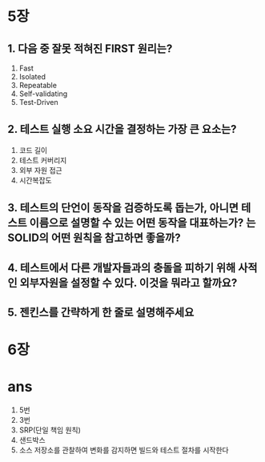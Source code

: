 # 5장

## 1. 다음 중 잘못 적혀진 FIRST 원리는?
1. Fast
2. Isolated
3. Repeatable
4. Self-validating
5. Test-Driven

## 2. 테스트 실행 소요 시간을 결정하는 가장 큰 요소는?
1. 코드 길이
2. 테스트 커버리지
3. 외부 자원 접근
4. 시간복잡도

## 3. 테스트의 단언이 동작을 검증하도록 돕는가, 아니면 테스트 이름으로 설명할 수 있는 어떤 동작을 대표하는가? 는 SOLID의 어떤 원칙을 참고하면 좋을까?

## 4. 테스트에서 다른 개발자들과의 충돌을 피하기 위해 사적인 외부자원을 설정할 수 있다. 이것을 뭐라고 할까요?

## 5. 젠킨스를 간략하게 한 줄로 설명해주세요

# 6장








# ans
1. 5번
2. 3번
3. SRP(단일 책임 원칙)
4. 샌드박스
5. 소스 저장소를 관찰하여 변화를 감지하면 빌드와 테스트 절차를 시작한다
